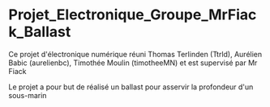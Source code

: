 # Projet_Electronique_Groupe_MrFiack_Ballast

Ce projet d'électronique numérique réuni Thomas Terlinden (Ttrld), Aurélien Babic (aurelienbc), Timothée Moulin (timotheeMN) et est supervisé par Mr Fiack

Le projet a pour but de réalisé un ballast pour asservir la profondeur d'un sous-marin
